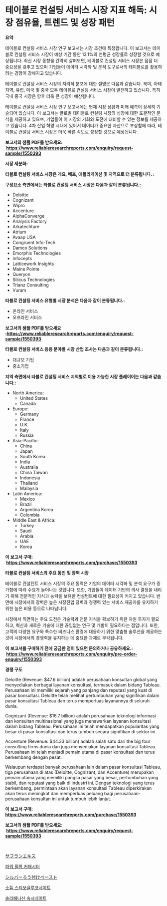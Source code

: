 <p><h1>테이블로 컨설팅 서비스 시장 지표 해독: 시장 점유율, 트렌드 및 성장 패턴</h1></p><p><strong>요약</strong></p>
<p><p>테이블로 컨설팅 서비스 시장 연구 보고서는 시장 조건에 특정합니다. 이 보고서는 테이블로 컨설팅 서비스 시장이 예상 기간 동안 13.1%의 연평균 성장률로 성장할 것으로 예상됩니다. 최신 시장 동향을 간략히 살펴보면, 테이블로 컨설팅 서비스 시장은 점점 더 중요성을 갖추고 있으며 기업들이 데이터 시각화 및 분석 도구로서의 테이블로를 활용하려는 경향이 강해지고 있습니다.</p><p>테이블로 컨설팅 서비스 시장의 지리적 분포에 대한 설명은 다음과 같습니다. 북미, 아태 지역, 유럽, 미국 및 중국 모두 테이블로 컨설팅 서비스 시장이 발전하고 있습니다. 특히 국내 중국 시장은 향후 더욱 큰 성장이 예상됩니다.</p><p>테이블로 컨설팅 서비스 시장 연구 보고서에는 현재 시장 상황과 미래 예측이 상세히 기술되어 있습니다. 이 보고서는 글로벌 테이블로 컨설팅 시장의 성장에 대한 포괄적인 분석을 제공하고 있으며, 기업들이 이 시장의 기회와 도전에 대비할 수 있는 정보를 제공하고 있습니다. 4차 산업 혁명 시대에 있어서 데이터가 중요한 자산으로 부상함에 따라, 테이블로 컨설팅 서비스 시장은 더욱 빠른 속도로 성장할 것으로 예상됩니다.</p></p>
<p><strong>보고서의 샘플 PDF를 받으세요: &nbsp;<a href="https://www.reliableresearchreports.com/enquiry/request-sample/1550393">https://www.reliableresearchreports.com/enquiry/request-sample/1550393</a></strong></p>
<p><strong>시장 세분화:</strong></p>
<p><strong> 타블로 컨설팅 서비스 시장은 개요, 배포, 애플리케이션 및 지역으로 더 분류됩니다. :</strong></p>
<p><strong>구성요소 측면에서는 타블로 컨설팅 서비스 시장은 다음과 같이 분류됩니다.:</strong></p>
<p><ul><li>Deloitte</li><li>Cognizant</li><li>Wipro</li><li>Accenture</li><li>AlphaConverge</li><li>Analysis Factory</li><li>Arkatechture</li><li>Atrium</li><li>Avaap USA</li><li>Congruent Info-Tech</li><li>Damco Solutions</li><li>Emorphis Technologies</li><li>Infocepts</li><li>Latticework Insights</li><li>Maine Pointe</li><li>Queryon</li><li>Silicus Technologies</li><li>Trianz Consulting</li><li>Vuram</li></ul></p>
<p><strong> 타블로 컨설팅 서비스 유형별 시장 분석은 다음과 같이 분류됩니다.:</strong></p>
<p><ul><li>온라인 서비스</li><li>오프라인 서비스</li></ul></p>
<p><strong>보고서의 샘플 PDF를 받으세요 :<a href="https://www.reliableresearchreports.com/enquiry/request-sample/1550393">https://www.reliableresearchreports.com/enquiry/request-sample/1550393</a></strong></p>
<p><strong> 타블로 컨설팅 서비스 응용 분야별 시장 산업 조사는 다음과 같이 분류됩니다.:</strong></p>
<p><ul><li>대규모 기업</li><li>중소기업</li></ul></p>
<p><strong>지역 측면에서 타블로 컨설팅 서비스 지역별로 이용 가능한 시장 플레이어는 다음과 같습니다.:</strong></p>
<p><ul>
    <li>
        North America:
        <ul>
            <li>United States</li>
            <li>Canada</li>
        </ul>
    </li>
    <li>
        Europe:
        <ul>
            <li>Germany</li>
            <li>France</li>
            <li>U.K.</li>
            <li>Italy</li>
            <li>Russia</li>
        </ul>
    </li>
    <li>
        Asia-Pacific:
        <ul>
            <li>China</li>
            <li>Japan</li>
            <li>South Korea</li>
            <li>India</li>
            <li>Australia</li>
            <li>China Taiwan</li>
            <li>Indonesia</li>
            <li>Thailand</li>
            <li>Malaysia</li>
        </ul>
    </li>
    <li>
        Latin America:
        <ul>
            <li>Mexico</li>
            <li>Brazil</li>
            <li>Argentina Korea</li>
            <li>Colombia</li>
        </ul>
    </li>
    <li>
        Middle East & Africa:
        <ul>
            <li>Turkey</li>
            <li>Saudi</li>
            <li>Arabia</li>
            <li>UAE</li>
            <li>Korea</li>
        </ul>
    </li>
    </ul></p>
<p><strong>이 보고서 구매: &nbsp;<a href="https://www.reliableresearchreports.com/purchase/1550393">https://www.reliableresearchreports.com/purchase/1550393</a></strong></p>
<p><strong>타블로 컨설팅 서비스의 주요 동인 및 장벽 시장</strong></p>
<p><p>테이블로 컨설턴트 서비스 시장의 주요 동력은 기업의 데이터 시각화 및 분석 요구가 증가함에 따라 수요가 늘어나는 것입니다. 또한, 기업들이 데이터 기반의 의사 결정을 내리기 위해 전문적인 지식과 능력을 보유한 컨설턴트에 대한 필요성이 커지고 있습니다. 반면에 시장에서의 장벽은 높은 시장진입 장벽과 경쟁력 있는 서비스 제공자를 유지하기 위한 높은 비용 등으로 나타납니다.</p><p>시장에서 직면하는 주요 도전은 기술력과 전문 지식을 확보하기 위한 자원 투자가 필요하고, 혁신과 새로운 기술에 대한 끊임없는 연구 및 개발이 필요하다는 점입니다. 또한, 고객의 다양한 요구와 특수한 비즈니스 환경에 대응하기 위한 맞춤형 솔루션을 제공하는 것이 시장에서의 경쟁력을 유지하는 데 중요한 과제로 부각됩니다.</p></p>
<p><strong>이 보고서를 구매하기 전에 궁금한 점이 있으면 문의하거나 공유하세요.: &nbsp;<a href="https://www.reliableresearchreports.com/enquiry/pre-order-enquiry/1550393">https://www.reliableresearchreports.com/enquiry/pre-order-enquiry/1550393</a></strong></p>
<p><strong>경쟁 구도</strong></p>
<p><p>Deloitte (Revenue: $47.6 billion) adalah perusahaan konsultan global yang menyediakan berbagai layanan konsultasi, termasuk dalam bidang Tableau. Perusahaan ini memiliki sejarah yang panjang dan reputasi yang kuat di pasar konsultasi. Deloitte telah melihat pertumbuhan yang signifikan dalam pasar konsultasi Tableau dan terus memperluas layanannya di seluruh dunia.</p><p>Cognizant (Revenue: $16.7 billion) adalah perusahaan teknologi informasi dan konsultan multinasional yang juga menawarkan layanan konsultasi dalam bidang Tableau. Perusahaan ini telah mendapatkan popularitas yang besar di pasar konsultasi dan terus tumbuh secara signifikan di sektor ini.</p><p>Accenture (Revenue: $44.33 billion) adalah salah satu dari the big four consulting firms dunia dan juga menyediakan layanan konsultasi Tableau. Perusahaan ini telah menjadi pemain utama di pasar konsultasi dan terus berkembang dengan pesat.</p><p>Walaupun terdapat banyak perusahaan lain dalam pasar konsultasi Tableau, tiga perusahaan di atas (Deloitte, Cognizant, dan Accenture) merupakan pemain utama yang memiliki pangsa pasar yang besar, pertumbuhan yang stabil, dan reputasi yang baik di industri ini. Dengan teknologi yang terus berkembang, permintaan akan layanan konsultasi Tableau diperkirakan akan terus meningkat dan memperluas peluang bagi perusahaan-perusahaan konsultan ini untuk tumbuh lebih lanjut.</p></p>
<p><strong>이 보고서 구매: &nbsp; <a href="https://www.reliableresearchreports.com/purchase/1550393">https://www.reliableresearchreports.com/purchase/1550393</a></strong></p>
<p><strong>보고서의 샘플 PDF를 받으세요: &nbsp;<a href="https://www.reliableresearchreports.com/enquiry/request-sample/1550393">https://www.reliableresearchreports.com/enquiry/request-sample/1550393</a></strong><strong></strong></p>
<p>&nbsp;</p>
<p><p><a href="https://github.com/cbigkbh02719/Market-Research-Report-List-1/blob/main/57726057257.md">サフランエキス</a></p><p><a href="https://github.com/KellyLyncyh543964/Market-Research-Report-List-1/blob/main/90569256000.md">파워 필름 커패시터</a></p><p><a href="https://medium.com/@skylarreilly36/%E9%8A%80%E3%82%8D%E3%81%86%E3%83%9A%E3%83%BC%E3%82%B9%E3%83%88%E5%B8%82%E5%A0%B4%E3%81%AE%E3%83%A1%E3%83%88%E3%83%AA%E3%82%AF%E3%82%B9%E3%82%92%E8%A7%A3%E8%AA%AD%E3%81%99%E3%82%8B-%E5%B8%82%E5%A0%B4%E3%82%B7%E3%82%A7%E3%82%A2-%E3%83%88%E3%83%AC%E3%83%B3%E3%83%89-%E6%88%90%E9%95%B7%E3%83%91%E3%82%BF%E3%83%BC%E3%83%B3-58747ac07bb1">シルバーろう付けペースト</a></p><p><a href="https://medium.com/@gabrielblanda5656/%EB%82%98%ED%8A%B8%EB%A5%A8-%EC%8A%A4%ED%8B%B0%EB%B3%B4%EA%B8%80%EB%A3%A8%EC%BD%94%EB%84%A4%EC%9D%B4%ED%8A%B8-%EC%8B%9C%EC%9E%A5-%EC%A0%90%EC%9C%A0%EC%9C%A8-%EB%B3%80%ED%99%94-%EB%B0%8F-%EC%8B%9C%EC%9E%A5-%EC%84%B1%EC%9E%A5-%EC%B6%94%EC%84%B8-2024-2031-4478d1ecfbbe">소듐 스티보글루코네이트</a></p><p><a href="https://medium.com/@hermanokutneva7878567/%EC%86%94%EB%A6%AC%ED%8E%98%EB%82%98%EC%8B%A0-%EC%8A%B9%ED%99%94%EC%82%B0-%EB%B6%84%EC%84%9D-%EB%B0%8F-%ED%81%AC%EA%B8%B0-%EC%98%88%EC%B8%A1%EC%9D%80-2024%EB%85%84%EB%B6%80%ED%84%B0-2031%EB%85%84%EA%B9%8C%EC%A7%80%EC%9D%98-%EA%B8%B0%EA%B0%84%EC%9D%84-%EB%8C%80%EC%83%81%EC%9C%BC%EB%A1%9C-%ED%95%A9%EB%8B%88%EB%8B%A4-600a83806a43">솔리페나신 숙시네이트</a></p></p>